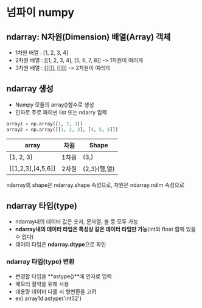 # 넘파이 numpy

## ndarray: N차원(Dimension) 배열(Array) 객체
- 1차원 배열 : [1, 2, 3, 4]
- 2차원 배열 : [[1, 2, 3, 4], [5, 6, 7, 8]] -> 1차원이 여러개
- 3차원 배열 : [[[]], [[]]] -> 2차원이 여러개
  
## ndarray 생성
- Numpy 모듈의 array()함수로 생성
- 인자로 주로 파이썬 list 또는 ndarry 입력
```py
array1 = np.array([1, 2, 3])
array2 = np.array([[1, 2, 3], [4, 5, 6]])
```

|array|차원|Shape|
|---|---|---|
[1, 2, 3]|1차원|(3,)|
|[[1,2,3],[4,5,6]]|2차원|(2,3)(행,열)
ndarray의 shape은 ndarray.shape 속성으로, 차원은 ndarray.ndim 속성으로

## ndarray 타입(type)
- ndarray내의 데이터 값은 숫자, 문자열, 불 등 모두 가능
- **ndarray내의 데이터 타입은 특성상 같은 데이터 타입만 가능**(int와 float 함께 있을 수 없다)
- 데이터 타입은 **ndarray.dtype**으로 확인

### ndarray 타입(type) 변환
- 변경할 타입을 **astype()**에 인자로 입력
- 메모리 절약을 위해 사용  
- 대용량 데이터 다룰 시 형변환을 고려
- ex) array1d.astype('int32')